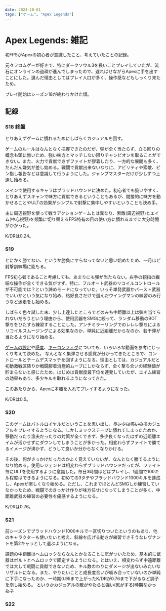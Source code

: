 ```yaml
---
date: 2024-10-01
tags: ["ゲーム", "Apex Legends"]
---
```


# Apex Legends: 雑記

初FPSがApexの初心者が意識したこと、考えていたことの記録。

元々フロムゲーが好きで、特にダークソウル3を長いことプレイしていたが、流石にオンラインの過疎が進んでしまったので、遅ればせながらApexに手を出すことにした。選んだ理由としてはプレイ人口が多く、操作感などもしっくり来たため。

プレイ開始はシーズン18が終わりかけた頃。

## 記録

### S18 終盤

とりあえずゲームに慣れるためにしばらくカジュアルを回す。

ゲームのルールはなんとなく把握できたのだが、弾が全く当たらず、立ち回りの概念も頭に無いため、強い味方とマッチしない限りチャンピオンを取ることができない。また、火力で貢献できずファイトが膠着したり、一方的な展開も多く、だんだん嫌気が差し始める。戦闘で貢献出来ないなりに、アビリティや索敵、ピン指し報告などは意識して行うようにした。ジャンプマスターだけが少しずつ上達し始める。

メインで使用するキャラはブラッドハウンドに決めた。初心者でも扱いやすく、とりあえずスキャンで味方に貢献できるということもあるが、間接的に味方を動かせることやULTの効果がシンプルで射撃に集中しやすいということも決め手。

主に周辺視野を使って戦うアクションゲームとは異なり、索敵(周辺視野)とエイム(中心視野)を頻繁に切り替えるFPS特有の目の使い方に慣れるまでに大分時間がかかった。

K/DRは0.24。

### S19

とにかく勝てない、というか勝負にすらなってないと思い始めたため、一月ほど射撃訓練場に籠もる。

FPS初心者であること考慮しても、あまりにも弾が当たらない。右手の親指の繊細な操作が全くできる気がせず、特に、フルオート武器のリコイルコントロールが不可能では？という諦めモードになっていた。いっそ単発武器かバースト武器でいいかという気になり始め、格好良さだけで選んだウイングマンの練習のみ行うなど迷走をし始める。

しばらく色々試した末、少し上達したところでどのみち中距離以上は弾を当てられないだろうという理由から、使用武器をSMGに絞って、ランダム移動のBOT撃ちをひたすら練習することにした。アンチミラーリングでのレレレ撃ちによるリコイルスムージングによる効果なのか、単純に近距離だからなのか、若干弾が当たるようになり始める。

[ゲームの設定]()や[感度]()、[キーコンフィグ](/docs/apex-key-config)についても、いろいろな動画を参考にじっくり考えて決めた。
なんとなく集弾させる感覚が分かってきたところで、コントロールとチームデスマッチを回すようになる。理由としては、カジュアルだと初動激戦区降りか戦闘膠着消極的ムーブにしかならず、全く撃ち合いの経験値が貯まらないと感じたため。はじめは貢献度最下位を連発していたが、エイム練習の効果もあり、多少キルを取れるようになってきた。

このあたりから、Apexに本腰を入れてプレイするようになった。

K/DRは0.5。

### S20

このゲームはバトルロイヤルだということを思い出し、~~ランクは怖いので~~カジュアルをプレイするようになる。しかしミックステープに慣れてしまったためか、移動だったり漁夫だったりの対策が全くできず、多少良くなったはずの近距離エイムが活かせずにダウンしてしまうことが多かった。相変わらずファイトで勝てるイメージが沸かず、どうして良いか分からなくなりかける。

その後、何がきっかけだったのかよく覚えていないが、なんとなく勝てるようになり始める。使用レジェンドは相変わらずブラッドハウンドだったが、ファイト毎にULTを使用するように意識した。毎日3時間ほどはプレイし、1週間で100キル程度はできるようになる。初めての3タテやブラッドハウンド1000キルを達成し、Apexが楽しくなり始める。ただし、これまでほとんどSMGしか練習していなかったため、戦闘でのきっかけ作りが味方任せになってしまうことが多く、中距離武器の練習の必要性を痛感するようになる。

K/DRは0.76。

### S21

前シーズンでブラッドハウンド1000キルで一区切りついたというのもあり、他のキャラクターも使いたいと考え、斜線を広げる動きが練習できそうなレヴナントを第2キャラとして選ぶようになる。

課題の中距離はヘムロックならなんとかなることに気がついたため、基本的に武器はボルトとヘムロックで固定するようになる。とはいえ、相変わらず中遠距離では大して戦闘に貢献できないため、キル数のわりにダメージが出ないみたいなリザルトになる。また、やりたいことと成長度合いが噛み合っていないのか単純に下手になったのか、一時期0.95まで上がったK/DRが0.76まで下がるなど調子を崩し始める。
~~というかカジュアルの敵がやたらと強い(気がする)時期なかった？~~

### S22
